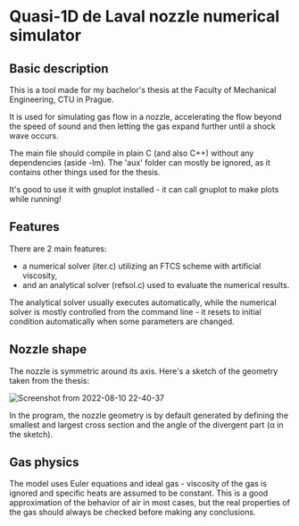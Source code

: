 # Quasi-1D de Laval nozzle numerical simulator

## Basic description
This is a tool made for my bachelor's thesis at the Faculty of Mechanical Engineering, CTU in Prague. 

It is used for simulating gas flow in a nozzle, accelerating the flow beyond the speed of sound and then letting the gas expand further until a shock wave
occurs.

The main file should compile in plain C (and also C++) without any dependencies (aside -lm). The 'aux' folder can mostly be ignored, as it contains other things used for the thesis.

It's good to use it with gnuplot installed - it can call gnuplot to make plots while running!

## Features
There are 2 main features: 
- a numerical solver (iter.c) utilizing an FTCS scheme with artificial viscosity, 
- and an analytical solver (refsol.c) used to evaluate the numerical results. 

The analytical solver usually executes automatically, while the numerical solver is mostly controlled from the command line - it resets to initial condition automatically when
some parameters are changed.

## Nozzle shape
The nozzle is symmetric around its axis. Here's a sketch of the geometry taken from the thesis:

![Screenshot from 2022-08-10 22-40-37](https://user-images.githubusercontent.com/104327272/184016021-7fc9d608-7939-4259-bbcc-fc87837df5ee.png)

In the program, the nozzle geometry is by default generated by defining the smallest and largest cross section and the angle of the divergent part
(α in the sketch).

## Gas physics
The model uses Euler equations and ideal gas - viscosity of the gas is ignored and specific heats are assumed to be constant.
This is a good approximation of the behavior of air in most cases, but the real properties of the gas should always be checked 
before making any conclusions. 
